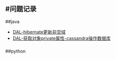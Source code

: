 #问题记录
----------
##java
* [DAL-hibernate更新非空域](https://github.com/Acceml/Coolcode/blob/master/dal-hibernate-UpdateNotnullField.md)
* [DAL-获取对象private属性-cassandra操作数据库](https://github.com/Acceml/Coolcode/blob/master/dal-reflection.md)
### 
##python